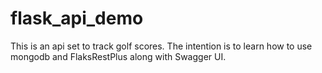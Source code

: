# flask_api_demo
This is an api set to track golf scores.  The intention is to learn how to use mongodb and FlaksRestPlus along with Swagger UI.
